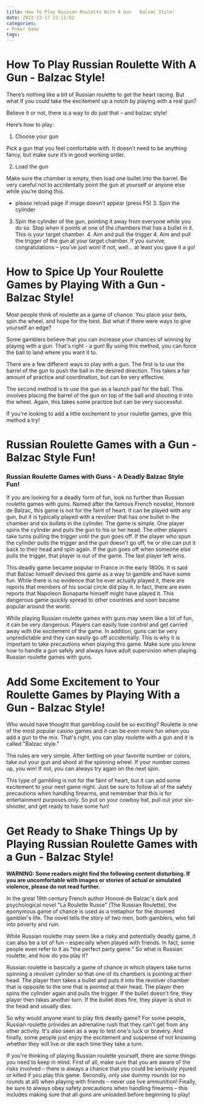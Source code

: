 ```yaml
---
title: How To Play Russian Roulette With A Gun   Balzac Style!
date: 2022-12-17 22:11:52
categories:
- Poker Game
tags:
---
```



#  How To Play Russian Roulette With A Gun - Balzac Style!

There’s nothing like a bit of Russian roulette to get the heart racing. But what if you could take the excitement up a notch by playing with a real gun?

Believe it or not, there is a way to do just that – and balzac style!

Here’s how to play:

1. Choose your gun

Pick a gun that you feel comfortable with. It doesn’t need to be anything fancy, but make sure it’s in good working order.

2. Load the gun

Make sure the chamber is empty, then load one bullet into the barrel. Be very careful not to accidentally point the gun at yourself or anyone else while you’re doing this.








 





 



 

 

  - please reload page if image doesn't appear (press F5)  3. Spin the cylinder
3. Spin the cylinder of the gun, pointing it away from everyone while you do so. Stop when it points at one of the chambers that has a bullet in it. This is your target chamber. 4. Aim and pull the trigger 4. Aim and pull the trigger of the gun at your target chamber. If you survive, congratulations – you’ve just won! If not, well… at least you gave it a go!

#  How to Spice Up Your Roulette Games by Playing With a Gun - Balzac Style!

Most people think of roulette as a game of chance. You place your bets, spin the wheel, and hope for the best. But what if there were ways to give yourself an edge?

Some gamblers believe that you can increase your chances of winning by playing with a gun. That's right - a gun! By using this method, you can force the ball to land where you want it to.

There are a few different ways to play with a gun. The first is to use the barrel of the gun to push the ball in the desired direction. This takes a fair amount of practice and coordination, but can be very effective.

The second method is to use the gun as a launch pad for the ball. This involves placing the barrel of the gun on top of the ball and shooting it into the wheel. Again, this takes some practice but can be very successful.

If you're looking to add a little excitement to your roulette games, give this method a try!

#  Russian Roulette Games with a Gun - Balzac Style Fun!

### Russian Roulette Games with Guns - A Deadly Balzac Style Fun!

If you are looking for a deadly form of fun, look no further than Russian roulette games with guns. Named after the famous French novelist, Honoré de Balzac, this game is not for the faint of heart. It can be played with any gun, but it is typically played with a revolver that has one bullet in the chamber and six bullets in the cylinder. The game is simple. One player spins the cylinder and puts the gun to his or her head. The other players take turns pulling the trigger until the gun goes off. If the player who spun the cylinder pulls the trigger and the gun doesn’t go off, he or she can put it back to their head and spin again. If the gun goes off when someone else pulls the trigger, that player is out of the game. The last player left wins.

This deadly game became popular in France in the early 1800s. It is said that Balzac himself devised this game as a way to gamble and have some fun. While there is no evidence that he ever actually played it, there are reports that members of his social circle did play it. In fact, there are even reports that Napoleon Bonaparte himself might have played it. This dangerous game quickly spread to other countries and soon became popular around the world.

While playing Russian roulette games with guns may seem like a lot of fun, it can be very dangerous. Players can easily lose control and get carried away with the excitement of the game. In addition, guns can be very unpredictable and they can easily go off accidentally. This is why it is important to take precautions when playing this game. Make sure you know how to handle a gun safely and always have adult supervision when playing Russian roulette games with guns.

#  Add Some Excitement to Your Roulette Games by Playing With a Gun - Balzac Style!

Who would have thought that gambling could be so exciting? Roulette is one of the most popular casino games and it can be even more fun when you add a gun to the mix. That's right, you can play roulette with a gun and it is called "Balzac style."

The rules are very simple. After betting on your favorite number or colors, take out your gun and shoot at the spinning wheel. If your number comes up, you win! If not, you can always try again on the next spin.

This type of gambling is not for the faint of heart, but it can add some excitement to your next game night. Just be sure to follow all of the safety precautions when handling firearms, and remember that this is for entertainment purposes only. So put on your cowboy hat, pull out your six-shooter, and get ready to have some fun!

#  Get Ready to Shake Things Up by Playing Russian Roulette Games with a Gun - Balzac Style!

**WARNING: Some readers might find the following content disturbing. If you are uncomfortable with images or stories of actual or simulated violence, please do not read further.**

In the great 19th century French author Honoré de Balzac's dark and psychological novel "La Roulette Russe" (The Russian Roulette), the eponymous game of chance is used as a metaphor for the doomed gambler's life. The novel tells the story of two men, both gamblers, who fall into poverty and ruin.

While Russian roulette may seem like a risky and potentially deadly game, it can also be a lot of fun – especially when played with friends. In fact, some people even refer to it as "the perfect party game." So what is Russian roulette, and how do you play it?

Russian roulette is basically a game of chance in which players take turns spinning a revolver cylinder so that one of its chambers is pointing at their head. The player then takes a bullet and puts it into the revolver chamber that is opposite to the one that is pointed at their head. The player then spins the cylinder again and pulls the trigger. If the bullet doesn't fire, they player then takes another turn. If the bullet does fire, they player is shot in the head and usually dies.

So why would anyone want to play this deadly game? For some people, Russian roulette provides an adrenaline rush that they can't get from any other activity. It's also seen as a way to test one's luck or bravery. And finally, some people just enjoy the excitement and suspense of not knowing whether they will live or die each time they take a turn.

If you're thinking of playing Russian roulette yourself, there are some things you need to keep in mind. First of all, make sure that you are aware of the risks involved – there is always a chance that you could be seriously injured or killed if you play this game. Secondly, only use dummy rounds (or no rounds at all) when playing with friends – never use live ammunition! Finally, be sure to always obey safety precautions when handling firearms – this includes making sure that all guns are unloaded before beginning to play!